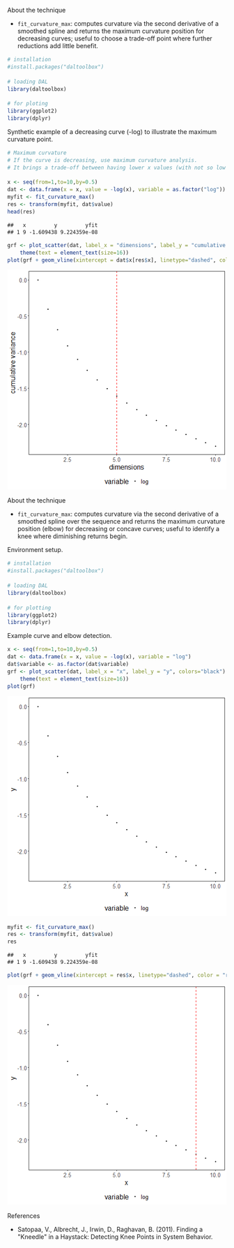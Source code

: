 About the technique
- `fit_curvature_max`: computes curvature via the second derivative of a smoothed spline and returns the maximum curvature position for decreasing curves; useful to choose a trade-off point where further reductions add little benefit.


``` r
# installation 
#install.packages("daltoolbox")

# loading DAL
library(daltoolbox) 

# for ploting
library(ggplot2)
library(dplyr)
```


Synthetic example of a decreasing curve (-log) to illustrate the maximum curvature point.


``` r
# Maximum curvature
# If the curve is decreasing, use maximum curvature analysis. 
# It brings a trade-off between having lower x values (with not so low y values) and having higher x values (not having to much decrease in y values). 

x <- seq(from=1,to=10,by=0.5)
dat <- data.frame(x = x, value = -log(x), variable = as.factor("log"))
myfit <- fit_curvature_max()
res <- transform(myfit, dat$value)
head(res)
```

```
##   x         y         yfit
## 1 9 -1.609438 9.224359e-08
```


``` r
grf <- plot_scatter(dat, label_x = "dimensions", label_y = "cumulative variance", colors="black") + 
    theme(text = element_text(size=16))
plot(grf + geom_vline(xintercept = dat$x[res$x], linetype="dashed", color = "red", size=0.5))
```

![plot of chunk unnamed-chunk-3](fig/curvature_maximum/unnamed-chunk-3-1.png)

About the technique
- `fit_curvature_max`: computes curvature via the second derivative of a smoothed spline over the sequence and returns the maximum curvature position (elbow) for decreasing or concave curves; useful to identify a knee where diminishing returns begin.

Environment setup.

``` r
# installation 
#install.packages("daltoolbox")

# loading DAL
library(daltoolbox) 

# for plotting
library(ggplot2)
library(dplyr)
```

Example curve and elbow detection.

``` r
x <- seq(from=1,to=10,by=0.5)
dat <- data.frame(x = x, value = -log(x), variable = "log")
dat$variable <- as.factor(dat$variable)
grf <- plot_scatter(dat, label_x = "x", label_y = "y", colors="black") + 
    theme(text = element_text(size=16))
plot(grf)
```

![plot of chunk unnamed-chunk-5](fig/curvature_maximum/unnamed-chunk-5-1.png)

``` r
myfit <- fit_curvature_max()
res <- transform(myfit, dat$value)
res
```

```
##   x         y         yfit
## 1 9 -1.609438 9.224359e-08
```

``` r
plot(grf + geom_vline(xintercept = res$x, linetype="dashed", color = "red", size=0.5))
```

![plot of chunk unnamed-chunk-5](fig/curvature_maximum/unnamed-chunk-5-2.png)

References
- Satopaa, V., Albrecht, J., Irwin, D., Raghavan, B. (2011). Finding a "Kneedle" in a Haystack: Detecting Knee Points in System Behavior.
